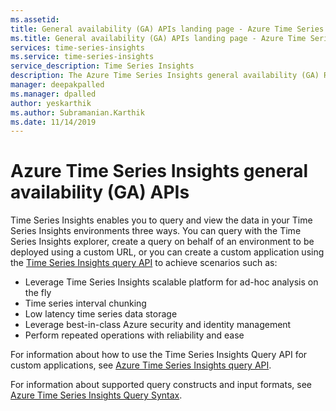 ```yaml
---
ms.assetid:
title: General availability (GA) APIs landing page - Azure Time Series Insights | Microsoft Docs
ms.title: General availability (GA) APIs landing page - Azure Time Series Insights | Microsoft Docs
services: time-series-insights
ms.service: time-series-insights
service_description: Time Series Insights
description: The Azure Time Series Insights general availability (GA) REST APIs provide powerful abilities to query and view data in your GA environments.
manager: deepakpalled
ms.manager: dpalled
author: yeskarthik
ms.author: Subramanian.Karthik
ms.date: 11/14/2019
---
```


# Azure Time Series Insights general availability (GA) APIs

Time Series Insights enables you to query and view the data in your Time Series Insights environments three ways. You can query with the Time Series Insights explorer, create a query on behalf of an environment to be deployed using a custom URL, or you can create a custom application using the [Time Series Insights query API](ga-query-api.md) to achieve scenarios such as:

- Leverage Time Series Insights scalable platform for ad-hoc analysis on the fly
- Time series interval chunking
- Low latency time series data storage
- Leverage best-in-class Azure security and identity management
- Perform repeated operations with reliability and ease

For information about how to use the Time Series Insights Query API for custom applications, see [Azure Time Series Insights query API](ga-query-api.md).

For information about supported query constructs and input formats, see [Azure Time Series Insights Query Syntax](ga-query-syntax.md).
